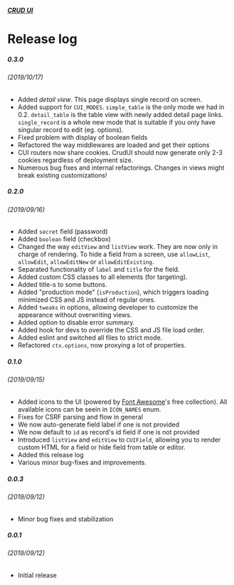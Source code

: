[***CRUD UI***](../README.md)

# Release log

##### 0.3.0
###### *(2019/10/17)*

- Added *detail view*. This page displays single record on screen.
- Added support for `CUI_MODES`. `simple_table` is the only mode we had in 0.2. `detail_table` is the table view with newly added detail page links. `single_record` is a whole new mode that is suitable if you only have singular record to edit (eg. options). 
- Fixed problem with display of boolean fields
- Refactored the way middlewares are loaded and get their options
- CUI routers now share cookies. CrudUI should now generate only 2-3 cookies regardless of deployment size.
- Numerous bug fixes and internal refactorings. Changes in views might break existing customizations!

##### 0.2.0
###### *(2019/09/16)*

- Added `secret` field (password)
- Added `boolean` field (checkbox)
- Changed the way `editView` and `listView` work. They are now only in charge of rendering. To hide a field from a screen, use `allowList`, `allowEdit`, `allowEditNew` or `allowEditExisting`.
- Separated functionality of `label` and `title` for the field.
- Added custom CSS classes to all elements (for targeting).
- Added title-s to some buttons.
- Added "production mode" (`isProduction`), which triggers loading minimized CSS and JS instead of regular ones.
- Added `tweaks` in options, allowing developer to customize the appearance without overwriting views.
- Added option to disable error summary.
- Added hook for devs to override the CSS and JS file load order.
- Added eslint and switched all files to strict mode.
- Refactored `ctx.options`, now proxying a lot of properties.

##### 0.1.0
###### *(2019/09/15)*

- Added icons to the UI (powered by [Font Awesome](https://fontawesome.com/icons?d=listing&s=solid&m=free)'s free collection). All available icons can be seein in `ICON_NAMES` enum.
- Fixes for CSRF parsing and flow in general
- We now auto-generate field label if one is not provided
- We now default to `id` as record's id field if one is not provided
- Introduced `listView` and `editView` to `CUIField`, allowing you to render custom HTML for a field or hide field from table or editor.
- Added this release log
- Various minor bug-fixes and improvements.

##### 0.0.3
###### *(2019/09/12)*

- Minor bug fixes and stabilization

##### 0.0.1
###### *(2019/09/12)*

- Initial release

